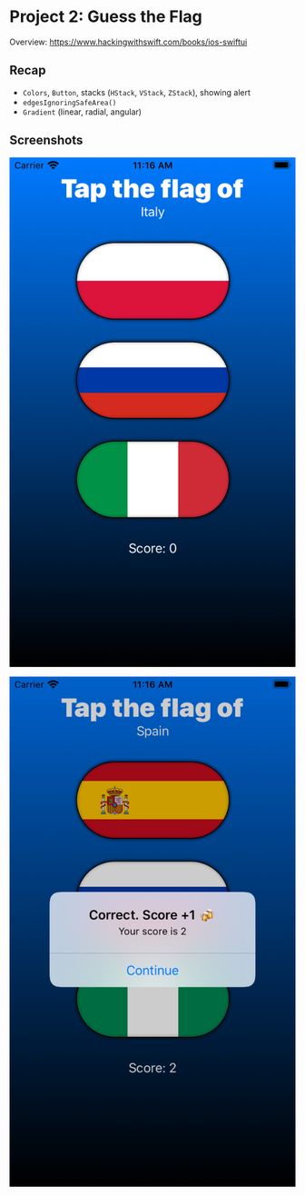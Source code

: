 # Project 2: Guess the Flag


Overview: https://www.hackingwithswift.com/books/ios-swiftui

## Recap

* `Colors`, `Button`, stacks (`HStack`, `VStack`, `ZStack`), showing alert
* `edgesIgnoringSafeArea()`
* `Gradient` (linear, radial, angular)

## Screenshots

![](https://github.com/benjamin-wen/Hacking-with-iOS/blob/master/SwiftUI-Edition/Project-02/screenshot-01.png)

![](https://github.com/benjamin-wen/Hacking-with-iOS/blob/master/SwiftUI-Edition/Project-02/screenshot-02.png)
